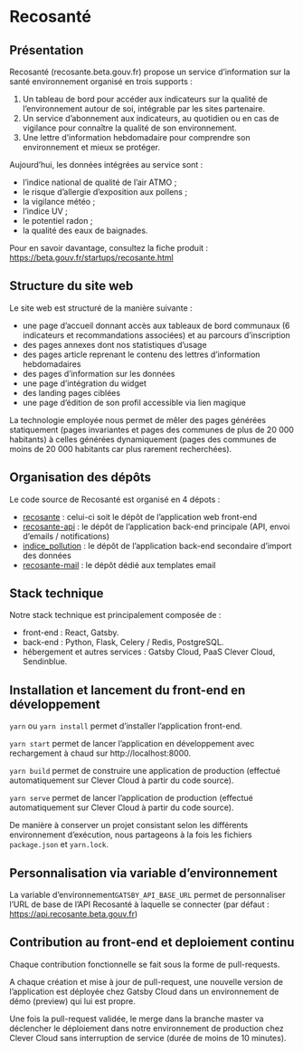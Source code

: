 # Recosanté

## Présentation

Recosanté (recosante.beta.gouv.fr) propose un service d’information sur la santé environnement organisé en trois supports :

1. Un tableau de bord pour accéder aux indicateurs sur la qualité de l’environnement autour de soi, intégrable par les sites partenaire.
2. Un service d’abonnement aux indicateurs, au quotidien ou en cas de vigilance pour connaître la qualité de son environnement.
3. Une lettre d’information hebdomadaire pour comprendre son environnement et mieux se protéger.

Aujourd’hui, les données intégrées au service sont :
- l’indice national de qualité de l’air ATMO ;
- le risque d’allergie d’exposition aux pollens ;
- la vigilance météo ;
- l’indice UV ;
- le potentiel radon ;
- la qualité des eaux de baignades.

Pour en savoir davantage, consultez la fiche produit : https://beta.gouv.fr/startups/recosante.html

## Structure du site web

Le site web est structuré de la manière suivante :
- une page d’accueil donnant accès aux tableaux de bord communaux (6 indicateurs et recommandations associées) et au parcours d’inscription
- des pages annexes dont nos statistiques d’usage
- des pages article reprenant le contenu des lettres d’information hebdomadaires
- des pages d’information sur les données
- une page d’intégration du widget
- des landing pages ciblées
- une page d’édition de son profil accessible via lien magique

La technologie employée nous permet de mêler des pages générées statiquement (pages invariantes et pages des communes de plus de 20 000 habitants) à celles générées dynamiquement (pages des communes de moins de 20 000 habitants car plus rarement recherchées).

## Organisation des dépôts

Le code source de Recosanté est organisé en 4 dépots :
- [recosante](https://github.com/betagouv/recosante) : celui-ci soit le dépôt de l’application web front-end
- [recosante-api](https://github.com/betagouv/recosante-api) : le dépôt de l’application back-end principale (API, envoi d’emails / notifications)
- [indice_pollution](https://github.com/betagouv/indice_pollution) : le dépôt de l’application back-end secondaire d’import des données
- [recosante-mail](https://github.com/betagouv/recosante-mail) : le dépôt dédié aux templates email

## Stack technique

Notre stack technique est principalement composée de :
- front-end : React, Gatsby.
- back-end : Python, Flask, Celery / Redis, PostgreSQL.
- hébergement et autres services : Gatsby Cloud, PaaS Clever Cloud, Sendinblue.

## Installation et lancement du front-end en développement

`yarn` ou `yarn install` permet d’installer l’application front-end.

`yarn start` permet de lancer l’application en développement avec rechargement à chaud sur http://localhost:8000.

`yarn build` permet de construire une application de production (effectué automatiquement sur Clever Cloud à partir du code source).

`yarn serve` permet de lancer l’application de production (effectué automatiquement sur Clever Cloud à partir du code source).

De manière à conserver un projet consistant selon les différents environnement d’exécution, nous partageons à la fois les fichiers `package.json` et `yarn.lock`.

## Personnalisation via variable d’environnement

La variable d’environnement`GATSBY_API_BASE_URL` permet de personnaliser l’URL de base de l’API Recosanté à laquelle se connecter (par défaut : https://api.recosante.beta.gouv.fr) 

## Contribution au front-end et deploiement continu

Chaque contribution fonctionnelle se fait sous la forme de pull-requests.

A chaque création et mise à jour de pull-request, une nouvelle version de l’application est déployée chez Gatsby Cloud dans un environnement de démo (preview) qui lui est propre.

Une fois la pull-request validée, le merge dans la branche master va déclencher le déploiement dans notre environnement de production chez Clever Cloud sans interruption de service (durée de moins de 10 minutes).
